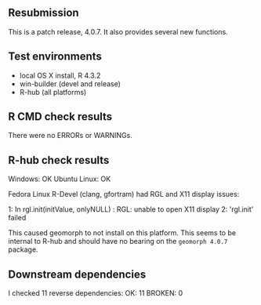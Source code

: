 ## Resubmission
This is a patch release, 4.0.7.  It also provides several new functions.

## Test environments
* local OS X install, R 4.3.2
* win-builder (devel and release)
* R-hub (all platforms)

## R CMD check results
There were no ERRORs or WARNINGs. 

## R-hub check results
Windows: OK
Ubuntu Linux: OK 

Fedora Linux R-Devel (clang, gfortram) had RGL and X11 display issues:

1: In rgl.init(initValue, onlyNULL) : RGL: unable to open X11 display
2: 'rgl.init' failed 

This caused geomorph to not install on this platform. This seems to be internal to R-hub and should have no bearing on the `geomorph 4.0.7` package.

## Downstream dependencies
I checked 11 reverse dependencies:
OK: 11
BROKEN: 0